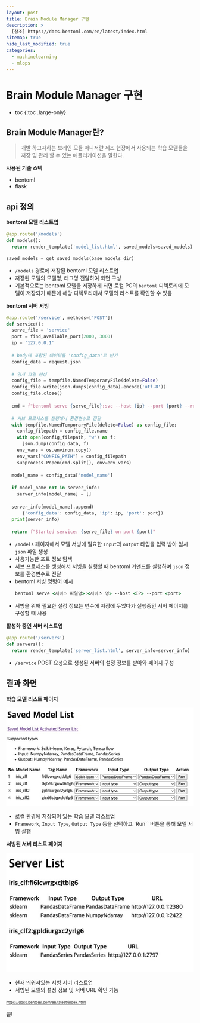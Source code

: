 ```yaml
---
layout: post
title: Brain Module Manager 구현
description: >
  [참조] https://docs.bentoml.com/en/latest/index.html
sitemap: true
hide_last_modified: true
categories:
  - machinelearning
  - mlops
---
```


# Brain Module Manager 구현

* toc
{:toc .large-only}

## Brain Module Manager란?

> 개발 하고자하는 브레인 모듈 매니저란 제조 현장에서 사용되는 학습 모델들을 저장 및 관리 할 수 있는 애플리케이션을 말한다.

**사용된 기술 스택**

- bentoml
- flask

## api 정의

**bentoml 모델 리스트업**

```py
@app.route('/models')
def models():
  return render_template('model_list.html', saved_models=saved_models)
```

```py
saved_models = get_saved_models(base_models_dir)
```

- `/models` 경로에 저장된 bentoml 모델 리스트업
- 저장된 모델의 모델명, 태그명 전달하여 화면 구성
- 기본적으로는 bentoml 모델을 저장하게 되면 로컬 PC의 `bentoml` 디렉토리에 모델이 저장되기 때문에 해당 디렉토리에서 모델의 리스트를 확인할 수 있음

**bentoml 서버 서빙**

```py
@app.route('/service', methods=['POST'])
def service():
  serve_file = 'service'
  port = find_available_port(2000, 3000)
  ip = '127.0.0.1'

  # body에 포함된 데이터를 'config_data'로 받기
  config_data = request.json

  # 임시 파일 생성
  config_file = tempfile.NamedTemporaryFile(delete=False)
  config_file.write(json.dumps(config_data).encode('utf-8'))
  config_file.close()

  cmd = f"bentoml serve {serve_file}:svc --host {ip} --port {port} --reload"

  # 서브 프로세스를 실행해서 환경변수로 전달
  with tempfile.NamedTemporaryFile(delete=False) as config_file:
    config_filepath = config_file.name
    with open(config_filepath, "w") as f:
      json.dump(config_data, f)
    env_vars = os.environ.copy()
    env_vars["CONFIG_PATH"] = config_filepath
    subprocess.Popen(cmd.split(), env=env_vars)

  model_name = config_data['model_name']

  if model_name not in server_info:
    server_info[model_name] = []

  server_info[model_name].append(
      {'config_data': config_data, 'ip': ip, 'port': port})
  print(server_info)

  return f"Started service: {serve_file} on port {port}"
```

- `/models` 페이지에서 모델 서빙에 필요한 `Input`과 `output` 타입을 입력 받아 임시 `json` 파일 생성
- 사용가능한 포트 정보 탐색
- 서브 프로세스를 생성해서 서빙을 실행할 때 bentoml 커맨드를 실행하며 `json` 정보를 환경변수로 전달
- bentoml 서빙 명령어 예시
  ```cmd
  bentoml serve <서비스 파일명>:<서비스 명> --host <IP> --port <port>
  ```
- 서빙을 위해 필요한 설정 정보는 변수에 저장에 두었다가 실행중인 서버 페이지를 구성할 때 사용

**활성화 중인 서버 리스트업**

```py
@app.route('/servers')
def servers():
  return render_template('server_list.html', server_info=server_info)
```

- `/service` POST 요청으로 생성된 서버의 설정 정보를 받아와 페이지 구성

## 결과 화면

**학습 모델 리스트 페이지**

![그림1](/assets/img/ml/saved_model.JPG)

- 로컬 환경에 저장되어 있는 학습 모델 리스트업
- `Framework`, `Input Type`, `Output Type` 등을 선택하고 `Run`` 버튼을 통해 모델 서빙 실행

**서빙된 서버 리스트 페이지**

![그림2](/assets/img/ml/server_list.JPG)

- 현재 띄워져있는 서빙 서버 리스트업
- 서빙된 모델의 설정 정보 및 서버 URL 확인 가능



<span style="font-size:70%">https://docs.bentoml.com/en/latest/index.html</span>

끝!
